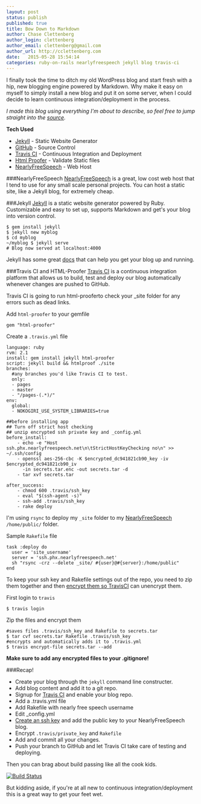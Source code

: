 ```yaml
---
layout: post
status: publish
published: true
title: Bow Down to Markdown
author: Chase Clettenberg
author_login: clettenberg
author_email: clettenberg@gmail.com
author_url: http://cclettenberg.com
date:   2015-05-28 15:54:14
categories: ruby-on-rails nearlyfreespeech jekyll blog travis-ci
---
```


I finally took the time to ditch my old WordPress blog and start fresh with
a hip, new blogging engine powered by Markdown. Why make it easy on myself to
simply install a new blog and put it on some server, when I could decide to learn
continuous integration/deployment in the process.

*I made this blog using everything I'm about to describe, so feel free to jump straight into the [source](https://github.com/cacqw7/blog).*

**Tech Used**

 - [Jekyll](http://jekyllrb.com/) - Static Website Generator
 - [GitHub](http://github.com/) - Source Control
 - [Travis CI](https://travis-ci.org/) - Continuous Integration and Deployment
 - [Html Proofer](https://github.com/gjtorikian/html-proofer) - Validate Static files
 - [NearlyFreeSpeech](https://www.nearlyfreespeech.net/) - Web Host



###NearlyFreeSpeech
[NearlyFreeSpeech](http://nearlyfreespeech.net) is a great, low cost web host that I tend to use for any small scale personal projects. You can host a static site, like a Jekyll blog, for extremely cheap. 

###Jekyll
[Jekyll](http://jekyllrb.com/) is a static website generator powered by Ruby. Customizable and easy to set up, supports Markdown and get's your blog into version control.

    $ gem install jekyll
    $ jekyll new myblog
    $ cd myblog
    ~/myblog $ jekyll serve
    # Blog now served at localhost:4000

Jekyll has some great [docs](http://jekyllrb.com/docs/usage/) that can help you get your blog up and running.

###Travis CI and HTML-Proofer
[Travis CI](https://travis-ci.org/) is a continuous integration platform that allows us to build, test and deploy our blog automatically whenever changes are pushed to GitHub. 

Travis CI is going to run html-prooferto check your _site folder for any errors such as dead links. 

Add `html-proofer` to your gemfile
		
	gem "html-proofer"

Create a `.travis.yml` file

	language: ruby
	rvm: 2.1
	install: gem install jekyll html-proofer
	script: jekyll build && htmlproof ./site
	branches: 
	  #any branches you'd like Travis CI to test. 
	  only:
	  - pages
	  - master
	  - "/pages-(.*)/"
	env:
	  global:
	  - NOKOGIRI_USE_SYSTEM_LIBRARIES=true

	##before installing app
	## Turn off strict host checking
	## unzip encrypted ssh private key and _config.yml
	before_install:
	    - echo -e "Host ssh.phx.nearlyfreespeech.net\n\tStrictHostKeyChecking no\n" >> ~/.ssh/config
	    - openssl aes-256-cbc -K $encrypted_dc941821cb90_key -iv $encrypted_dc941821cb90_iv
	      -in secrets.tar.enc -out secrets.tar -d
	    - tar xvf secrets.tar

	after_success:
	    - chmod 600 .travis/ssh_key
	    - eval "$(ssh-agent -s)"
	    - ssh-add .travis/ssh_key
	    - rake deploy

I'm using `rsync` to deploy my `_site` folder to my [NearlyFreeSpeech](http://nearlyfreespeech.net) `/home/public/` folder. 

Sample `Rakefile` file

	task :deploy do
	  user = 'site_username'
	  server = 'ssh.phx.nearlyfreespeech.net'
	  sh "rsync -crz --delete _site/ #{user}@#{server}:/home/public"
	end



To keep your ssh key and Rakefile settings out of the repo, you need to zip them together and then [encrypt them so TravisCI](http://docs.travis-ci.com/user/encrypting-files/) can unencrypt them. 

First login to `travis`

	$ travis login

Zip the files and encrypt them

	#saves files .travis/ssh_key and Rakefile to secrets.tar
	$ tar cvf secrets.tar Rakefile .travis/ssh_key 
	#encrypts and automatically adds it to .travis.yml
	$ travis encrypt-file secrets.tar --add 

**Make sure to add any encrypted files to your .gitignore!**

###Recap!

* Create your blog through the `jekyll` command line constructer. 
* Add blog content and add it to a git repo. 
* Signup for [Travis CI](http://travis-ci.org) and enable your blog repo. 
* Add a .travis.yml file
* Add Rakefile with nearly free speech username
* Edit _config.yml
* [Create an ssh key](https://help.github.com/articles/generating-ssh-keys/) and add the public key to your NearlyFreeSpeech blog.
* Encrypt `.travis/private_key` and `Rakefile`
* Add and commit all your changes.
* Push your branch to GitHub and let Travis CI take care of testing and deploying.

Then you can brag about build passing like all the cook kids. 

[![Build Status](https://travis-ci.org/cacqw7/blog.svg?branch=master)](https://travis-ci.org/cacqw7/blog)

But kidding aside, if you're at all new to continuous integration/deployment this is a great way to get your feet wet. 

